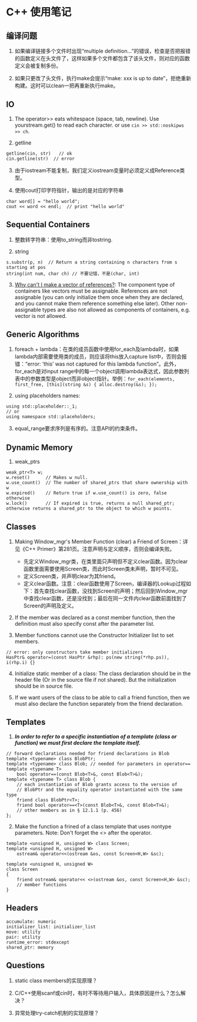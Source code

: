 # C++ 使用笔记

## 编译问题

1. 如果编译链接多个文件时出现“multiple definition...”的错误，检查是否把报错的函数定义在头文件了，这样如果多个文件都包含了该头文件，则对应的函数定义会被复制多份。

2. 如果只更改了头文件，执行make会提示“make: xxx is up to date”，拒绝重新构建。这时可以clean一把再重新执行make。

## IO

1. The operator>> eats whitespace (space, tab, newline). Use yourstream.get() to read each character. or use `cin >> std::noskipws >> ch`.

2. getline
```
getline(cin, str)   // ok
cin.getline(str)  // error
```

3. 由于iostream不能复制，我们定义iostream变量时必须定义成Reference类型。

4. 使用cout打印字符指针，输出的是对应的字符串
```
char word[] = "hello world";
cout << word << endl;  // print "hello world"
```
## Sequential Containers

1. 整数转字符串：使用to_string而非tostring.

2. string
```
s.substr(p, n)  // Return a string containing n characters from s starting at pos
string(int num, char ch) // 不要记错，不是(char, int)
```

3. [Why can't I make a vector of references?](https://stackoverflow.com/questions/922360/why-cant-i-make-a-vector-of-references): The component type of containers like vectors must be assignable. References are not assignable (you can only initialize them once when they are declared, and you cannot make them reference something else later). Other non-assignable types are also not allowed as components of containers, e.g. vector<const int> is not allowed.

## Generic Algorithms

1. foreach + lambda：在类的成员函数中使用for_each及lambda时，如果lambda内部需要使用类的成员，则应该将this放入capture list中，否则会报错：“error: ‘this’ was not captured for this lambda function”。此外，for_each是对input range中的每一个object调用lambda表达式，因此参数列表中的参数类型是object而非object指针。举例：`for_each(elements, first_free, [this](string &s) { alloc.destroy(&s); }); `

2. using placeholders names: 
```
using std::placeholder::_1;
// or
using namespace std::placeholders;
```

3. equal_range要求序列是有序的。注意API的约束条件。

## Dynamic Memory

1. weak_ptrs
```
weak_ptr<T> w;
w.reset()      // Makes w null.
w.use_count()  // The number of shared_ptrs that share ownership with w
w.expired()    // Return true if w.use_count() is zero, false otherwise
w.lock()       // If expired is true, returns a null shared_ptr; otherwise returns a shared_ptr to the object to which w points.
```

## Classes

1. Making Window_mgr's Member Function (clear) a Friend of Screen：详见《C++ Primer》第281页。注意声明与定义顺序，否则会编译失败。
    - 先定义Window_mgr类，在类里面只声明但不定义clear函数。因为clear函数里面需要使用Screen类，而此时Screen类未声明，暂时不可见。
    - 定义Screen类，并声明clear为其friend。
    - 定义clear函数。注意：clear函数使用了Screen，编译器的Lookup过程如下：首先查找clear函数，没找到Screen的声明；然后回到Window_mgr中查找clear函数，还是没找到；最后在同一文件内clear函数前面找到了Screen的声明及定义。

2. If the member was declared as a const member function, then the definition must also specify const after the parameter list. 

3. Member functions cannot use the Constructor Initializer list to set members.
```
// error: only constructors take member initializers
HasPtr& operator=(const HasPtr &rhp): ps(new string(*rhp.ps)), i(rhp.i) {}
```

4. Initialize static member of a class: The class declaration should be in the header file (Or in the source file if not shared). But the initialization should be in source file.

5. If we want users of the class to be able to call a friend function, then we must also declare the function separately from the friend declaration.

## Templates

1. ***In order to refer to a specific instantiation of a template (class or function) we must first declare the template itself.***
```
// forward declarations needed for friend declarations in Blob
template <typename> class BlobPtr;
template <typename> class Blob; // needed for parameters in operator==
template <typename T>
    bool operator==(const Blob<T>&, const Blob<T>&);
template <typename T> class Blob {
    // each instantiation of Blob grants access to the version of
    // BlobPtr and the equality operator instantiated with the same type
    friend class BlobPtr<T>;
    friend bool operator==<T>(const Blob<T>&, const Blob<T>&);
    // other members as in § 12.1.1 (p. 456)
};
```

2. Make the function a frined of a class template that uses nontype parameters. Note: Don't forget the <> after the operator.
```
template <unsigned H, unsigned W> class Screen;
template <unsigned H, unsigned W>
    ostream& operator<<(ostream &os, const Screen<H,W> &sc);

template <unsigned H, unsigned W>
class Screen
{
    friend ostream& operator<< <>(ostream &os, const Screen<H,W> &sc); 
    // member functions
}
```

## Headers

```
accumulate: numeric
initializer_list: initializer_list
move: utility
pair: utility
runtime_error: stdexcept
shared_ptr: memory
```

## Questions

1. static class members的实现原理？

2. C/C++使用scanf或cin时，有时不等待用户输入，具体原因是什么？怎么解决？

3. 异常处理try-catch机制的实现原理？
